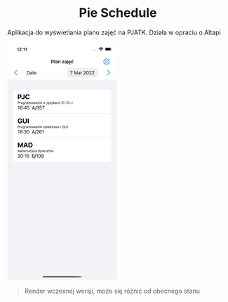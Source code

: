 # <div align="center">Pie Schedule</div>
Aplikacja do wyświetlania planu zajęć na PJATK. Działa w opraciu o Altapi

<img src="https://github.com/pjatk21/Pie-Schedule/blob/main/.github/Simulator%20Screen%20Shot%20-%20iPhone%2012%20-%202022-02-22%20at%2012.11.31.png?raw=true" width="250">

> Render wczesnej wersji, może się różnić od obecnego stanu
